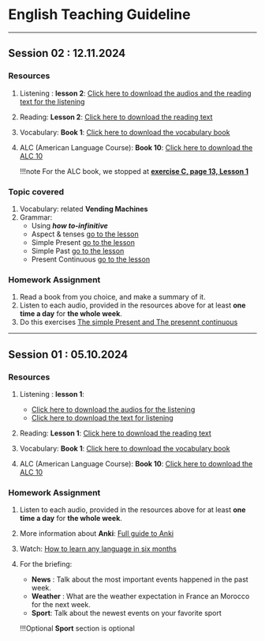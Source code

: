 # English Teaching Guideline

---

## Session 02 : 12.11.2024



### Resources
1. Listening : **lesson 2**: <a href="https://drive.google.com/drive/folders/1Xg6x0jDi83MLCWeEn1ZMxCUOofyFfcOc?usp=drive_link" target="_blank">Click here to download the audios and the reading text for the listening </a>

1. Reading: **Lesson 2**: <a href="https://drive.google.com/file/d/1r-7nLlrNnXGw8hm41fXNWjWBOAYiUxsC/view?usp=sharing" target="_blank">Click here to download the reading text</a>

1. Vocabulary:  **Book 1**: <a href="https://drive.google.com/file/d/1hNFIFcbahATSbUhyV8-44BKaTfjq5sAe/view?usp=sharing" target="_blank">Click here to download the vocabulary book</a> 

1. ALC (American Language Course): **Book 10**: <a href="https://drive.google.com/file/d/1nqkkMXSq8e13Htc_59jn9wa9AFBdQjav/view?usp=sharing" target="_blank">Click here to download the ALC 10</a> 

	!!!note
	   	 For the ALC book, we stopped at <u>**exercise C, page 13, Lesson 1**</u>

### Topic covered 
1. Vocabulary: related **Vending Machines**
1. Grammar: 
	* Using ***how to-infinitive*** 
	* Aspect & tenses [go to the lesson](grammar/tenses/aspect.md) 
	* Simple Present  [go to the lesson](grammar/tenses/simplePresent.md) 
	* Simple Past [go to the lesson](grammar/tenses/simplePast.md) 
	* Present Continuous [go to the lesson](grammar/tenses/presentContinuous.md) 

### Homework Assignment 

1. Read a book from you choice, and make a summary of it.
1. Listen to each audio, provided in the resources above for at least **one time a day** for **the whole week**.
1. Do this exercises <a href="https://drive.google.com/drive/folders/1Q-A-ZZd7C4p20208SClxXhCiibt0ndoO?usp=sharing" target="_blank" >The simple Present and The presennt continuous </a>
---
## Session 01 : 05.10.2024


### Resources 
1. Listening : **lesson 1**:
	* <a href="https://drive.google.com/file/d/1nVDJXhUrL1y6QwuuJySakZuPiZkmAB5N/view?usp=sharing" target="_blank">Click here to download the audios for the listening </a>
	* <a href="https://drive.google.com/drive/folders/144TxPmFkgq6n38B6H4_OtGNf51qtULtu?usp=sharing" target="_blank">Click here to download the text for listening </a>

1. Reading: **Lesson 1**: <a href="https://drive.google.com/file/d/1ojfLNJBffSVb417qO4nE0rrBi1NyAV6_/view?usp=sharing" target="_blank">Click here to download the reading text</a>
1. Vocabulary:  **Book 1**: <a href="https://drive.google.com/file/d/1hNFIFcbahATSbUhyV8-44BKaTfjq5sAe/view?usp=sharing" target="_blank">Click here to download the vocabulary book</a> 
1. ALC (American Language Course): **Book 10**: <a href="https://drive.google.com/file/d/1nqkkMXSq8e13Htc_59jn9wa9AFBdQjav/view?usp=sharing" target="_blank">Click here to download the ALC 10</a> 


 
### Homework Assignment 
1. Listen to each audio, provided in the resources above for at least **one time a day** for **the whole week**.
1. More information about **Anki**: <a href="https://www.youtube.com/watch?v=vm4oooKANzU" target="_blank">Full guide to Anki</a>
1. Watch: <a href="https://www.youtube.com/watch?v=d0yGdNEWdn0" target="_blank">How to learn any language in six months</a>
1. For the briefing:
	* **News**  : Talk about the most important events happened in the past week.
	* **Weather** : What are the weather expectation in France an Morocco for the next week. 
	* **Sport**: Talk about the newest events on your favorite sport

	!!!Optional
		 **Sport** section is optional  


